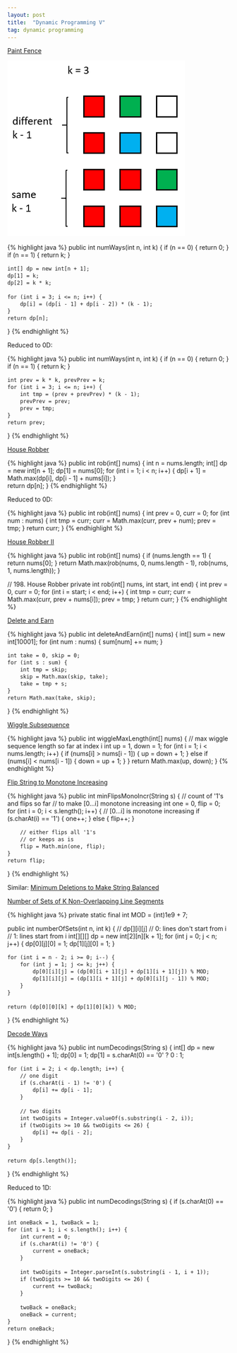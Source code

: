 ```yaml
---
layout: post
title:  "Dynamic Programming V"
tag: dynamic programming
---
```

[Paint Fence][paint-fence]

![Paint Fence](/assets/paint_fence.png)

{% highlight java %}
public int numWays(int n, int k) {
    if (n == 0) {
        return 0;
    }
    if (n == 1) {
        return k;
    }

    int[] dp = new int[n + 1];
    dp[1] = k;
    dp[2] = k * k;

    for (int i = 3; i <= n; i++) {
        dp[i] = (dp[i - 1] + dp[i - 2]) * (k - 1);
    }
    return dp[n];
}
{% endhighlight %}

Reduced to 0D:

{% highlight java %}
public int numWays(int n, int k) {
    if (n == 0) {
        return 0;
    }
    if (n == 1) {
        return k;
    }

    int prev = k * k, prevPrev = k;
    for (int i = 3; i <= n; i++) {
        int tmp = (prev + prevPrev) * (k - 1);
        prevPrev = prev;
        prev = tmp;
    }
    return prev;
}
{% endhighlight %}

[House Robber][house-robber]

{% highlight java %}
public int rob(int[] nums) {
    int n = nums.length;
    int[] dp = new int[n + 1];
    dp[1] = nums[0];
    for (int i = 1; i < n; i++) {
        dp[i + 1] = Math.max(dp[i], dp[i - 1] + nums[i]);
    }       
    return dp[n];
}
{% endhighlight %}

Reduced to 0D:

{% highlight java %}
public int rob(int[] nums) {
    int prev = 0, curr = 0;
    for (int num : nums) {
        int tmp = curr;
        curr = Math.max(curr, prev + num);
        prev = tmp;
    }
    return curr;
}
{% endhighlight %}

[House Robber II][house-robber-ii]

{% highlight java %}
public int rob(int[] nums) {
    if (nums.length == 1) {
        return nums[0];
    }
    return Math.max(rob(nums, 0, nums.length - 1), rob(nums, 1, nums.length));
}

// 198. House Robber
private int rob(int[] nums, int start, int end) {
    int prev = 0, curr = 0;
    for (int i = start; i < end; i++) {
        int tmp = curr;
        curr = Math.max(curr, prev + nums[i]);
        prev = tmp;
    }
    return curr;
}
{% endhighlight %}

[Delete and Earn][delete-and-earn]

{% highlight java %}
public int deleteAndEarn(int[] nums) {
    int[] sum = new int[10001];
    for (int num : nums) {
        sum[num] += num;
    }

    int take = 0, skip = 0;
    for (int s : sum) {
        int tmp = skip;
        skip = Math.max(skip, take);
        take = tmp + s;
    }
    return Math.max(take, skip);
}
{% endhighlight %}

[Wiggle Subsequence][wiggle-subsequence]

{% highlight java %}
public int wiggleMaxLength(int[] nums) {
    // max wiggle sequence length so far at index i
    int up = 1, down = 1;
    for (int i = 1; i < nums.length; i++) {
        if (nums[i] > nums[i - 1]) {
            up = down + 1;
        } else if (nums[i] < nums[i - 1]) {
            down = up + 1;
        }
    }
    return Math.max(up, down);
}
{% endhighlight %}

[Flip String to Monotone Increasing][flip-string-to-monotone-increasing]

{% highlight java %}
public int minFlipsMonoIncr(String s) {
    // count of '1's and flips so far
    // to make [0...i] monotone increasing
    int one = 0, flip = 0;
    for (int i = 0; i < s.length(); i++) {
        // [0...i] is monotone increasing
        if (s.charAt(i) == '1') {
            one++;
        } else {
            flip++;
        }

        // either flips all '1's
        // or keeps as is
        flip = Math.min(one, flip);
    }
    return flip;
}
{% endhighlight %}

Similar: [Minimum Deletions to Make String Balanced][minimum-deletions-to-make-string-balanced]

[Number of Sets of K Non-Overlapping Line Segments][number-of-sets-of-k-non-overlapping-line-segments]

{% highlight java %}
private static final int MOD = (int)1e9 + 7;

public int numberOfSets(int n, int k) {
    // dp[][i][j]
    // 0: lines don't start from i
    // 1: lines start from i
    int[][][] dp = new int[2][n][k + 1];
    for (int j = 0; j < n; j++) {
        dp[0][j][0] = 1;
        dp[1][j][0] = 1;
    }

    for (int i = n - 2; i >= 0; i--) {
        for (int j = 1; j <= k; j++) {
            dp[0][i][j] = (dp[0][i + 1][j] + dp[1][i + 1][j]) % MOD;
            dp[1][i][j] = (dp[1][i + 1][j] + dp[0][i][j - 1]) % MOD;
        }
    }

    return (dp[0][0][k] + dp[1][0][k]) % MOD;
}
{% endhighlight %}

[Decode Ways][decode-ways]

{% highlight java %}
public int numDecodings(String s) {
    int[] dp = new int[s.length() + 1];
    dp[0] = 1;
    dp[1] = s.charAt(0) == '0' ? 0 : 1;

    for (int i = 2; i < dp.length; i++) {
        // one digit
        if (s.charAt(i - 1) != '0') {
            dp[i] += dp[i - 1];
        }

        // two digits
        int twoDigits = Integer.valueOf(s.substring(i - 2, i));
        if (twoDigits >= 10 && twoDigits <= 26) {
            dp[i] += dp[i - 2];
        }
    }

    return dp[s.length()];
}
{% endhighlight %}

Reduced to 1D:

{% highlight java %}
public int numDecodings(String s) {
    if (s.charAt(0) == '0') {
        return 0;
    }

    int oneBack = 1, twoBack = 1;
    for (int i = 1; i < s.length(); i++) {
        int current = 0;
        if (s.charAt(i) != '0') {
            current = oneBack;
        }

        int twoDigits = Integer.parseInt(s.substring(i - 1, i + 1));
        if (twoDigits >= 10 && twoDigits <= 26) {
            current += twoBack;
        }

        twoBack = oneBack;
        oneBack = current;
    }
    return oneBack;
}
{% endhighlight %}

[decode-ways]: https://leetcode.com/problems/decode-ways/
[delete-and-earn]: https://leetcode.com/problems/delete-and-earn/
[flip-string-to-monotone-increasing]: https://leetcode.com/problems/flip-string-to-monotone-increasing/
[house-robber]: https://leetcode.com/problems/house-robber/
[house-robber-ii]: https://leetcode.com/problems/house-robber-ii/
[minimum-deletions-to-make-string-balanced]: https://leetcode.com/problems/minimum-deletions-to-make-string-balanced/
[number-of-sets-of-k-non-overlapping-line-segments]: https://leetcode.com/problems/number-of-sets-of-k-non-overlapping-line-segments/
[paint-fence]: https://leetcode.com/problems/paint-fence/
[wiggle-subsequence]: https://leetcode.com/problems/wiggle-subsequence/
